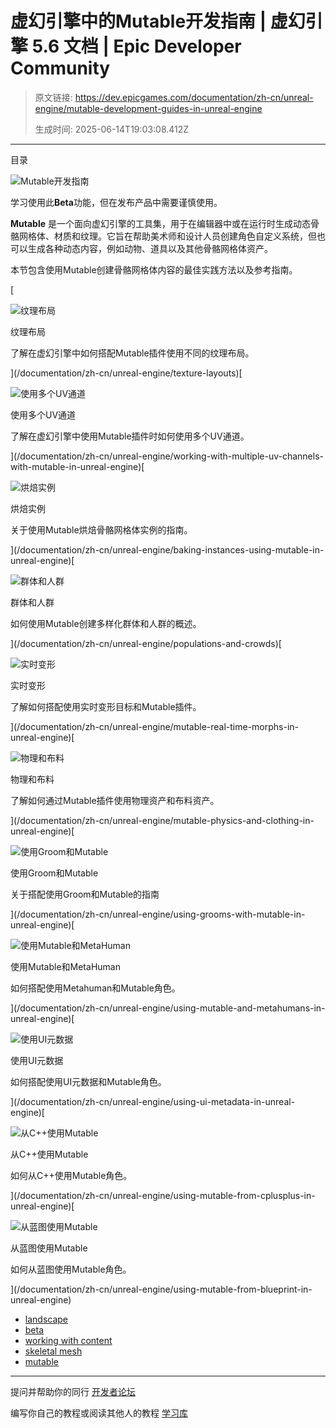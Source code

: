 # 虚幻引擎中的Mutable开发指南 | 虚幻引擎 5.6 文档 | Epic Developer Community

> 原文链接: https://dev.epicgames.com/documentation/zh-cn/unreal-engine/mutable-development-guides-in-unreal-engine
> 
> 生成时间: 2025-06-14T19:03:08.412Z

---

目录

![Mutable开发指南](https://dev.epicgames.com/community/api/documentation/image/d6e7476f-3f79-4f6e-b23d-c274b53a55f9?resizing_type=fill&width=1920&height=335)

学习使用此**Beta**功能，但在发布产品中需要谨慎使用。

**Mutable** 是一个面向虚幻引擎的工具集，用于在编辑器中或在运行时生成动态骨骼网格体、材质和纹理。它旨在帮助美术师和设计人员创建角色自定义系统，但也可以生成各种动态内容，例如动物、道具以及其他骨骼网格体资产。

本节包含使用Mutable创建骨骼网格体内容的最佳实践方法以及参考指南。

[

![纹理布局](https://d1iv7db44yhgxn.cloudfront.net/documentation/images/88b0c1e9-8ff4-4037-bed1-55dba8c657c6/topic-image.png)

纹理布局

了解在虚幻引擎中如何搭配Mutable插件使用不同的纹理布局。





](/documentation/zh-cn/unreal-engine/texture-layouts)[

![使用多个UV通道](https://d1iv7db44yhgxn.cloudfront.net/documentation/images/fcceb898-d608-4be2-be9a-5bb8e8cbe62a/topic-image.png)

使用多个UV通道

了解在虚幻引擎中使用Mutable插件时如何使用多个UV通道。





](/documentation/zh-cn/unreal-engine/working-with-multiple-uv-channels-with-mutable-in-unreal-engine)[

![烘焙实例](https://d1iv7db44yhgxn.cloudfront.net/documentation/images/b33162e7-c788-48ae-8e9c-f95621c5209f/topic-image.png)

烘焙实例

关于使用Mutable烘焙骨骼网格体实例的指南。





](/documentation/zh-cn/unreal-engine/baking-instances-using-mutable-in-unreal-engine)[

![群体和人群](https://d1iv7db44yhgxn.cloudfront.net/documentation/images/8b7e79da-bbc3-402f-a9bf-f8dce19c05f3/topic-image.png)

群体和人群

如何使用Mutable创建多样化群体和人群的概述。





](/documentation/zh-cn/unreal-engine/populations-and-crowds)[

![实时变形](https://d1iv7db44yhgxn.cloudfront.net/documentation/images/a38e192e-b479-410c-9c5f-b34fe9d14f1c/topic-image.png)

实时变形

了解如何搭配使用实时变形目标和Mutable插件。





](/documentation/zh-cn/unreal-engine/mutable-real-time-morphs-in-unreal-engine)[

![物理和布料](https://d1iv7db44yhgxn.cloudfront.net/documentation/images/ad2cae68-8922-40bc-9e9b-4b997edf8b18/topic-image.png)

物理和布料

了解如何通过Mutable插件使用物理资产和布料资产。





](/documentation/zh-cn/unreal-engine/mutable-physics-and-clothing-in-unreal-engine)[

![使用Groom和Mutable](https://d1iv7db44yhgxn.cloudfront.net/documentation/images/c2b4d41d-c197-4a44-ad27-942bcdd4dc3c/topic-image.png)

使用Groom和Mutable

关于搭配使用Groom和Mutable的指南





](/documentation/zh-cn/unreal-engine/using-grooms-with-mutable-in-unreal-engine)[

![使用Mutable和MetaHuman](images/static/document_list/empty_thumbnail.svg)

使用Mutable和MetaHuman

如何搭配使用Metahuman和Mutable角色。





](/documentation/zh-cn/unreal-engine/using-mutable-and-metahumans-in-unreal-engine)[

![使用UI元数据](images/static/document_list/empty_thumbnail.svg)

使用UI元数据

如何搭配使用UI元数据和Mutable角色。





](/documentation/zh-cn/unreal-engine/using-ui-metadata-in-unreal-engine)[

![从C++使用Mutable](https://d1iv7db44yhgxn.cloudfront.net/documentation/images/d832ef68-8fd1-448a-92d2-1e6498bcf47b/topic-image.png)

从C++使用Mutable

如何从C++使用Mutable角色。





](/documentation/zh-cn/unreal-engine/using-mutable-from-cplusplus-in-unreal-engine)[

![从蓝图使用Mutable](images/static/document_list/empty_thumbnail.svg)

从蓝图使用Mutable

如何从蓝图使用Mutable角色。





](/documentation/zh-cn/unreal-engine/using-mutable-from-blueprint-in-unreal-engine)

-   [landscape](https://dev.epicgames.com/community/search?query=landscape)
-   [beta](https://dev.epicgames.com/community/search?query=beta)
-   [working with content](https://dev.epicgames.com/community/search?query=working%20with%20content)
-   [skeletal mesh](https://dev.epicgames.com/community/search?query=skeletal%20mesh)
-   [mutable](https://dev.epicgames.com/community/search?query=mutable)

* * *

提问并帮助你的同行 [开发者论坛](https://forums.unrealengine.com/categories?tag=unreal-engine)

编写你自己的教程或阅读其他人的教程 [学习库](https://dev.epicgames.com/community/unreal-engine/learning)
